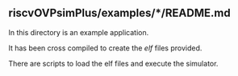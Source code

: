 riscvOVPsimPlus/examples/*/README.md
---

In this directory is an example application.

It has been cross compiled to create the  _elf_  files provided.

There are scripts to load the elf files and execute the simulator.

